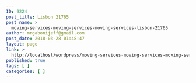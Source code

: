 ```yaml
---
ID: 9224
post_title: Lisbon 21765
post_name: >
  moving-services-moving-services-moving-services-lisbon-21765
author: mrgabonijeff@gmail.com
post_date: 2018-03-28 01:48:47
layout: page
link: >
  http://localhost/wordpress/moving-services-moving-services-moving-services-lisbon-21765/
published: true
tags: [ ]
categories: [ ]
---
```

